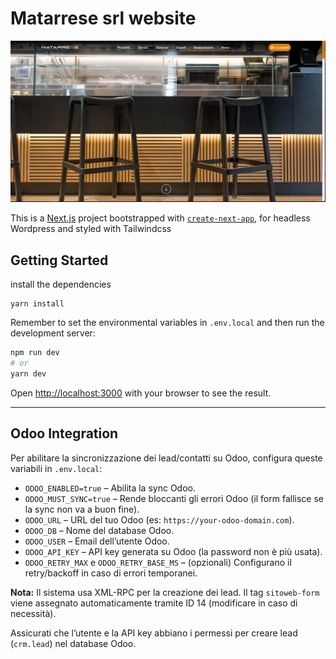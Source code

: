 # Matarrese srl website

![](/public/img/readmemd.jpg)

This is a [Next.js](https://nextjs.org/) project bootstrapped with
[`create-next-app`](https://github.com/vercel/next.js/tree/canary/packages/create-next-app),
for headless Wordpress and styled with Tailwindcss

## Getting Started

install the dependencies

```
yarn install
```

Remember to set the environmental variables in `.env.local` and then run the
development server:

```bash
npm run dev
# or
yarn dev
```

Open [http://localhost:3000](http://localhost:3000) with your browser to see the
result.

---

## Odoo Integration

Per abilitare la sincronizzazione dei lead/contatti su Odoo, configura queste
variabili in `.env.local`:

- `ODOO_ENABLED=true` – Abilita la sync Odoo.
- `ODOO_MUST_SYNC=true` – Rende bloccanti gli errori Odoo (il form fallisce se
  la sync non va a buon fine).
- `ODOO_URL` – URL del tuo Odoo (es: `https://your-odoo-domain.com`).
- `ODOO_DB` – Nome del database Odoo.
- `ODOO_USER` – Email dell’utente Odoo.
- `ODOO_API_KEY` – API key generata su Odoo (la password non è più usata).
- `ODOO_RETRY_MAX` e `ODOO_RETRY_BASE_MS` – (opzionali) Configurano il
  retry/backoff in caso di errori temporanei.

**Nota:** Il sistema usa XML-RPC per la creazione dei lead. Il tag
`sitoweb-form` viene assegnato automaticamente tramite ID 14 (modificare in caso
di necessità).

Assicurati che l’utente e la API key abbiano i permessi per creare lead
(`crm.lead`) nel database Odoo.
